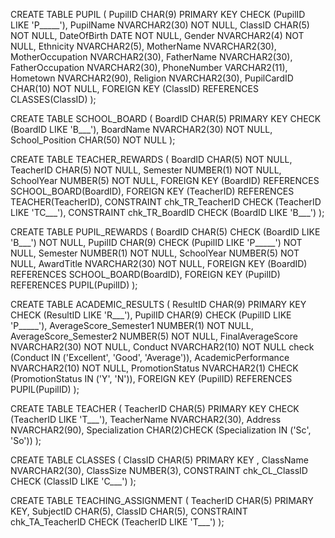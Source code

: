 CREATE TABLE PUPIL (
    PupilID CHAR(9) PRIMARY KEY CHECK (PupilID LIKE 'P_____'),
    PupilName NVARCHAR2(30) NOT NULL,
    ClassID CHAR(5) NOT NULL,
    DateOfBirth DATE NOT NULL,
    Gender NVARCHAR2(4) NOT NULL,
    Ethnicity NVARCHAR2(5),
    MotherName NVARCHAR2(30),
    MotherOccupation NVARCHAR2(30),
    FatherName NVARCHAR2(30),
    FatherOccupation NVARCHAR2(30),
    PhoneNumber VARCHAR2(11),
    Hometown NVARCHAR2(90),
    Religion NVARCHAR2(30),
    PupilCardID CHAR(10) NOT NULL,
    FOREIGN KEY (ClassID) REFERENCES CLASSES(ClassID)
);

CREATE TABLE SCHOOL_BOARD (
    BoardID CHAR(5) PRIMARY KEY CHECK (BoardID LIKE 'B___'),
    BoardName NVARCHAR2(30) NOT NULL,
    School_Position CHAR(50) NOT NULL
);

CREATE TABLE TEACHER_REWARDS (
    BoardID CHAR(5) NOT NULL,
    TeacherID CHAR(5) NOT NULL,
    Semester NUMBER(1) NOT NULL,
    SchoolYear NUMBER(5) NOT NULL,
    FOREIGN KEY (BoardID) REFERENCES SCHOOL_BOARD(BoardID),
    FOREIGN KEY (TeacherID) REFERENCES TEACHER(TeacherID),
    CONSTRAINT chk_TR_TeacherID CHECK (TeacherID LIKE 'TC___'),
    CONSTRAINT chk_TR_BoardID CHECK (BoardID LIKE 'B___')
);


CREATE TABLE PUPIL_REWARDS (
    BoardID CHAR(5) CHECK (BoardID LIKE 'B___') NOT NULL,
    PupilID CHAR(9) CHECK (PupilID LIKE 'P_____') NOT NULL,
    Semester NUMBER(1) NOT NULL,
    SchoolYear NUMBER(5) NOT NULL,
    AwardTitle NVARCHAR2(30) NOT NULL,
    FOREIGN KEY (BoardID) REFERENCES SCHOOL_BOARD(BoardID),
    FOREIGN KEY (PupilID) REFERENCES PUPIL(PupilID)
);


CREATE TABLE ACADEMIC_RESULTS (
    ResultID CHAR(9) PRIMARY KEY CHECK (ResultID LIKE 'R___'),
    PupilID CHAR(9) CHECK (PupilID LIKE 'P_____'),
    AverageScore_Semester1 NUMBER(1) NOT NULL,
    AverageScore_Semester2 NUMBER(5) NOT NULL,
    FinalAverageScore NVARCHAR2(30) NOT NULL,
    Conduct NVARCHAR2(10) NOT NULL check (Conduct IN ('Excellent', 'Good', 'Average')),
    AcademicPerformance NVARCHAR2(10) NOT NULL,
    PromotionStatus NVARCHAR2(1) CHECK (PromotionStatus IN ('Y', 'N')),
    FOREIGN KEY (PupilID) REFERENCES PUPIL(PupilID)
);


CREATE TABLE TEACHER (
    TeacherID CHAR(5) PRIMARY KEY CHECK (TeacherID LIKE 'T___'),
    TeacherName NVARCHAR2(30),
    Address NVARCHAR2(90),
    Specialization CHAR(2)CHECK (Specialization IN ('Sc', 'So'))
);


CREATE TABLE CLASSES (
    ClassID CHAR(5) PRIMARY KEY ,
    ClassName NVARCHAR2(30),
    ClassSize NUMBER(3),
    CONSTRAINT chk_CL_ClassID CHECK (ClassID LIKE 'C___')
);


CREATE TABLE TEACHING_ASSIGNMENT (
    TeacherID CHAR(5) PRIMARY KEY,
    SubjectID CHAR(5),
    ClassID CHAR(5),
    CONSTRAINT chk_TA_TeacherID CHECK (TeacherID LIKE 'T___')
);
